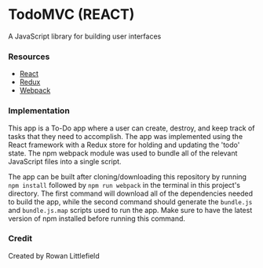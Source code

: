 # TodoMVC (REACT)
A JavaScript library for building user interfaces

### Resources

* [React](https://reactjs.org/)
* [Redux](https://redux.js.org/)
* [Webpack](https://webpack.js.org/)

### Implementation
This app is a To-Do app where a user can create, destroy, and keep track of tasks that they need to accomplish. The app was implemented using the React framework with a Redux store for holding and updating the 'todo' state. The npm webpack module was used to bundle all of the relevant JavaScript files into a single script.

The app can be built after cloning/downloading this repository by running `npm install` followed by `npm run webpack` in the terminal in this project's directory. The first command will download all of the dependencies needed to build the app, while the second command should generate the `bundle.js` and `bundle.js.map` scripts used to run the app. Make sure to have the latest version of npm installed before running this command. 

### Credit
Created by Rowan Littlefield
